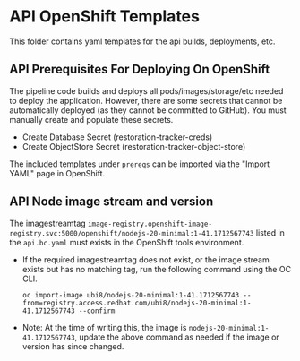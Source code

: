 # API OpenShift Templates

This folder contains yaml templates for the api builds, deployments, etc.

## API Prerequisites For Deploying On OpenShift

The pipeline code builds and deploys all pods/images/storage/etc needed to deploy the application. However, there are some secrets that cannot be automatically deployed (as they cannot be committed to GitHub). You must manually create and populate these secrets.

- Create Database Secret (restoration-tracker-creds)
- Create ObjectStore Secret (restoration-tracker-object-store)

The included templates under `prereqs` can be imported via the "Import YAML" page in OpenShift.

## API Node image stream and version 

The imagestreamtag `image-registry.openshift-image-registry.svc:5000/openshift/nodejs-20-minimal:1-41.1712567743` listed in the `api.bc.yaml` must exists in the OpenShift tools environment.

 - If the required imagestreamtag does not exist, or the image stream exists but has no matching tag, run the following command using the OC CLI.

    ```
    oc import-image ubi8/nodejs-20-minimal:1-41.1712567743 --from=registry.access.redhat.com/ubi8/nodejs-20-minimal:1-41.1712567743 --confirm
    ```

  - Note: At the time of writing this, the image is `nodejs-20-minimal:1-41.1712567743`, update the above command as needed if the image or version has since changed.
